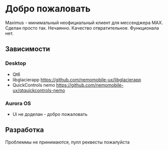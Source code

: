 # Добро пожаловать
Maximus - минимальный неофициальный клиент для мессенджера MAX. Сделан просто так. Нечаянно. Качество отвратительное. Функционала нет.
## Зависимости
### Desktop
 - Qt6
 - libglacierapp https://github.com/nemomobile-ux/libglacierapp
 - QuickControls nemo https://github.com/nemomobile-ux/qtquickcontrols-nemo
### Aurora OS
 - Ui не доделан - добро пожаловать
## Разработка
Проблеммы не принимаются, пулл реквесты пожалуйста